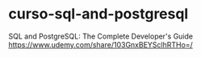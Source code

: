 # curso-sql-and-postgresql
SQL and PostgreSQL: The Complete Developer's Guide
https://www.udemy.com/share/103GnxBEYSclhRTHo=/
